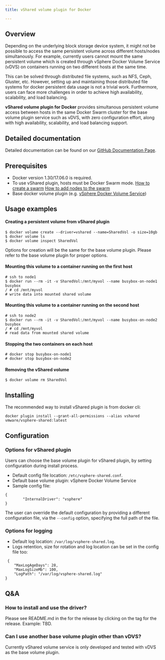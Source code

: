 ```yaml
---
title: vShared volume plugin for Docker

---
```

## Overview
Depending on the underlying block storage device system, it might not be possible to access the same 
persistent volume across different hosts/nodes simultanously.
For example, currently users cannot mount the same persistent volume which is created through
vSphere Docker Volume Service (vDVS) on containers running on two different hosts at the same time.

This can be solved through distributed file systems, such as NFS, Ceph, Gluster, etc.
However, setting up and maintaining those distributed file systems for docker persistent data usage is not a trivial work. 
Furthermore, users can face more challenges in order to achieve high availability, scalability, and load balancing. 

__vShared volume plugin for Docker__ provides simultanous persistent volume access between hosts in the
same Docker Swarm cluster for the base volume plugin service such as vDVS, with zero configuration effort,
along with high availability, scalability, and load balancing support.

## Detailed documentation
Detailed documentation can be found on our [GitHub Documentation Page](http://vmware.github.io/docker-volume-vsphere/documentation/).

## Prerequisites
* Docker version 1.30/17.06.0 is required.
* To use vShared plugin, hosts must be Docker Swarm mode.
[How to create a swarm](https://docs.docker.com/engine/swarm/swarm-tutorial/create-swarm/)
[How to add nodes to the swarm](https://docs.docker.com/engine/swarm/swarm-tutorial/add-nodes/)
* Base docker volume plugin (e.g. [vSphere Docker Volume Service](https://github.com/vmware/docker-volume-vsphere))

## Usage examples

#### Creating a persistent volume from vShared plugin
```
$ docker volume create --driver=vshared --name=SharedVol -o size=10gb
$ docker volume ls
$ docker volume inspect SharedVol
```
Options for creation will be the same for the base volume plugin.
Please refer to the base volume plugin for proper options.

#### Mounting this volume to a container running on the first host
```
# ssh to node1
$ docker run --rm -it -v SharedVol:/mnt/myvol --name busybox-on-node1 busybox
/ # cd /mnt/myvol
# write data into mounted shared volume
```

#### Mounting this volume to a container running on the second host
```
# ssh to node2
$ docker run --rm -it -v SharedVol:/mnt/myvol --name busybox-on-node2 busybox
/ # cd /mnt/myvol
# read data from mounted shared volume
```

#### Stopping the two containers on each host
```
# docker stop busybox-on-node1
# docker stop busybox-on-node2
```

#### Removing the vShared volume
```
$ docker volume rm SharedVol
```

## Installing
The recommended way to install vShared plugin is from docker cli:
```
docker plugin install --grant-all-permissions --alias vshared vmware/vsphere-shared:latest
```

## Configuration
### Options for vShared plugin
Users can choose the base volume plugin for vShared plugin, by setting configuration during install process.
<!---
* Through CLI flag can only be done through non-managed plugin.
--->

* Default config file location: `/etc/vsphere-shared.conf`.
* Default base volume plugin: vSphere Docker Volume Service
* Sample config file:
```
{
        "InternalDriver": "vsphere"
}
```

The user can override the default configuration by providing a different configuration file, 
via the `--config` option, specifying the full path of the file.

### Options for logging
* Default log location: `/var/log/vsphere-shared.log`.
* Logs retention, size for rotation and log location can be set in the config file too:
```
 {
	"MaxLogAgeDays": 28,
	"MaxLogSizeMb": 100,
	"LogPath": "/var/log/vsphere-shared.log"
}
```

## Q&A

### How to install and use the driver?
Please see README.md in the for the release by clicking on the tag for the release. Example: TBD.

### Can I use another base volume plugin other than vDVS?
Currently vShared volume service is only developed and tested with vDVS as the base volume plugin.
